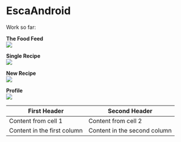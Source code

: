 # EscaAndroid
Work so far:<br/>

<b>The Food Feed</b><br/>
<img src="https://user-images.githubusercontent.com/12183061/28247693-d99441d6-6a35-11e7-8a0b-fd601b1a5bc1.png"/>

<b>Single Recipe</b><br/>
<img src="https://user-images.githubusercontent.com/12183061/28247694-dda4f5a4-6a35-11e7-9a5c-62becc21120d.png"/>

<b>New Recipe</b><br/>
<img src="https://user-images.githubusercontent.com/12183061/28247695-e0ca5e04-6a35-11e7-940b-58f8f0de2c78.png"/>

<b>Profile</b><br/>
<img src="https://user-images.githubusercontent.com/12183061/27520262-66ba4e20-59f6-11e7-853c-6f59f56af808.png"/>


First Header | Second Header
------------ | -------------
Content from cell 1 | Content from cell 2
Content in the first column | Content in the second column
